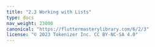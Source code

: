 ```yaml
---
title: "2.3 Working with Lists"
type: docs
nav_weight: 23000
canonical: "https://fluttermasterylibrary.com/6/2/3"
license: "© 2023 Tokenizer Inc. CC BY-NC-SA 4.0"
---
```

